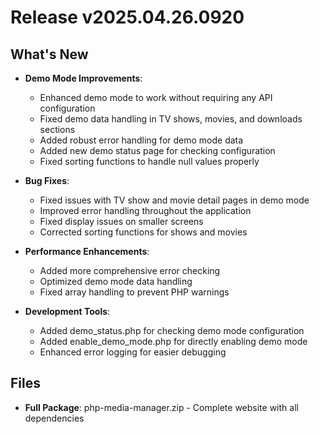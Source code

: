 # Release v2025.04.26.0920

## What's New

- **Demo Mode Improvements**:
  - Enhanced demo mode to work without requiring any API configuration
  - Fixed demo data handling in TV shows, movies, and downloads sections
  - Added robust error handling for demo mode data
  - Added new demo status page for checking configuration
  - Fixed sorting functions to handle null values properly

- **Bug Fixes**:
  - Fixed issues with TV show and movie detail pages in demo mode
  - Improved error handling throughout the application
  - Fixed display issues on smaller screens
  - Corrected sorting functions for shows and movies

- **Performance Enhancements**: 
  - Added more comprehensive error checking
  - Optimized demo mode data handling
  - Fixed array handling to prevent PHP warnings

- **Development Tools**:
  - Added demo_status.php for checking demo mode configuration
  - Added enable_demo_mode.php for directly enabling demo mode
  - Enhanced error logging for easier debugging

## Files

- **Full Package**: php-media-manager.zip - Complete website with all dependencies
